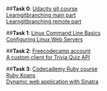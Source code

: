 ##**Task 0**:
[Udacity git course](https://github.com/4opper/kottans_web_test/blob/master/task_0/udacity.png) <br />
[Learngitbranching main part](https://github.com/4opper/kottans_web_test/blob/master/task_0/main.png) <br />
[Learngitbranching remote part](https://github.com/4opper/kottans_web_test/blob/master/task_0/remote.png) <br />

##**Task 1**:
[Linux Command Line Basics](https://github.com/4opper/kottans_web_test/blob/master/task_1/linuxcli.png) <br />
[Configuring Linux Web Servers](https://github.com/4opper/kottans_web_test/blob/master/task_1/webserver.png) <br />

##**Task 2**:
[Freecodecamp account](https://www.freecodecamp.com/4opper) <br />
[A custom client for Trivia Quiz API](https://4opper.github.io/kottans_web_test/task_2/Trivia_Quiz/) <br />

##**Task 3**:
[Codecademy Ruby course](https://github.com/4opper/kottans_web_test/blob/master/task_3/codecademy_Ruby.png) <br />
[Ruby Koans](https://github.com/4opper/kottans_web_test/blob/master/task_3/rubykoans.png) <br />
[Dynamic web application with Sinatra](https://github.com/4opper/kottans_web_test/blob/master/task_3/udacity_sinatra.png) <br />